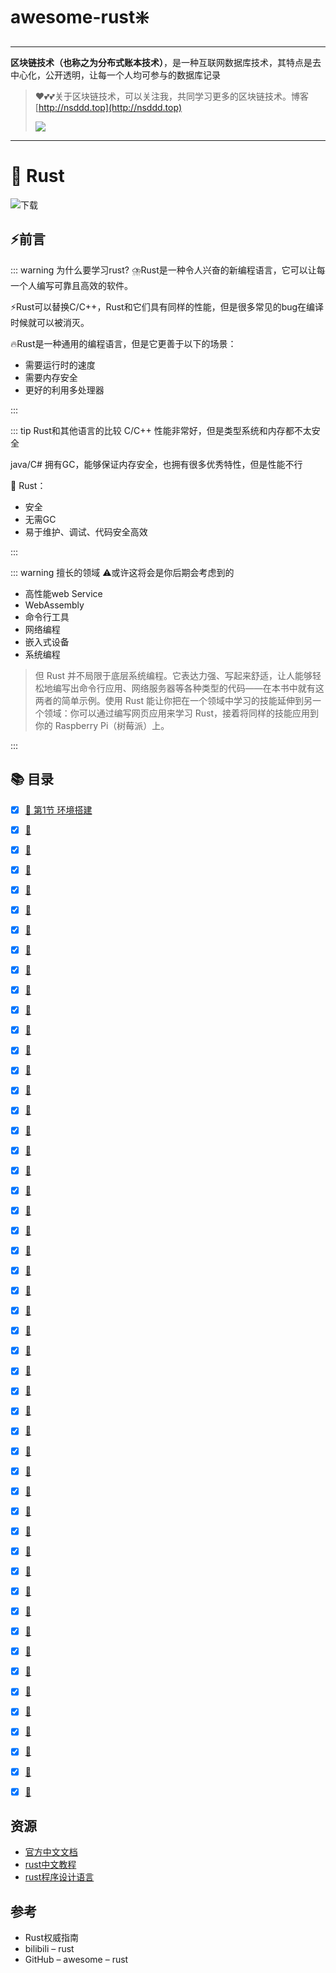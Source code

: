 # awesome-rust:sparkle:

---

**区块链技术（也称之为分布式账本技术）**，是一种互联网数据库技术，其特点是去中心化，公开透明，让每一个人均可参与的数据库记录

>   ❤️💕💕关于区块链技术，可以关注我，共同学习更多的区块链技术。博客[http://nsddd.top](http://nsddd.top)
>
>   <a href="https://wakatime.com/@3293172751/projects/hngzsvjxqc?start=2022-03-30&end=2022-04-05" title="我的区块链代码时长"> <img src="https://wakatime.com/badge/user/c445b3c6-a2bc-43a2-a24a-0828a17244b4/project/79cf7f10-4f61-42b7-92a8-dfc71cb99f4c.svg"> </a>

---

# 🚸 Rust

![下载](https://sm.nsddd.top//typora/%E4%B8%8B%E8%BD%BD.png?mail:3293172751@qq.com)

## ⚡前言

::: warning 为什么要学习rust?
:cloud_with_lightning_and_rain:Rust是一种令人兴奋的新编程语言，它可以让每一个人编写可靠且高效的软件。

⚡Rust可以替换C/C++，Rust和它们具有同样的性能，但是很多常见的bug在编译时候就可以被消灭。

 🔥Rust是一种通用的编程语言，但是它更善于以下的场景：

+ 需要运行时的速度
+ 需要内存安全
+ 更好的利用多处理器

:::



::: tip Rust和其他语言的比较
C/C++ 性能非常好，但是类型系统和内存都不太安全

java/C# 拥有GC，能够保证内存安全，也拥有很多优秀特性，但是性能不行

🚸 Rust：

+ 安全
+ 无需GC
+ 易于维护、调试、代码安全高效

:::



::: warning 擅长的领域
 ⚠️或许这将会是你后期会考虑到的

+ 高性能web Service
+ WebAssembly
+ 命令行工具
+ 网络编程
+ 嵌入式设备
+ 系统编程

> 但 Rust 并不局限于底层系统编程。它表达力强、写起来舒适，让人能够轻松地编写出命令行应用、网络服务器等各种类型的代码——在本书中就有这两者的简单示例。使用 Rust 能让你把在一个领域中学习的技能延伸到另一个领域：你可以通过编写网页应用来学习 Rust，接着将同样的技能应用到你的 Raspberry Pi（树莓派）上。

:::



## 📚 目录

+ [x] [📮 第1节 环境搭建](markdown/1.md)

+ [x] [📮 ](markdown/2.md)

+ [x] [📮 ](markdown/3.md)

+ [x] [📮 ](markdown/4.md)

+ [x] [📮 ](markdown/5.md)

+ [x] [📮 ](markdown/6.md)

+ [x] [📮 ](markdown/7.md)

+ [x] [📮 ](markdown/8.md)

+ [x] [📮 ](markdown/9.md)

+ [x] [📮 ](markdown/10.md)

+ [x] [📮 ](markdown/11.md)

+ [x] [📮 ](markdown/12.md)

+ [x] [📮 ](markdown/13.md)

+ [x] [📮 ](markdown/14.md)

+ [x] [📮 ](markdown/15.md)

+ [x] [📮 ](markdown/16.md)

+ [x] [📮 ](markdown/17.md)

+ [x] [📮 ](markdown/18.md)

+ [x] [📮 ](markdown/19.md)

+ [x] [📮 ](markdown/20.md)

+ [x] [📮 ](markdown/21.md)

+ [x] [📮 ](markdown/22.md)

+ [x] [📮 ](markdown/23.md)

+ [x] [📮 ](markdown/24.md)

+ [x] [📮 ](markdown/25.md)

+ [x] [📮 ](markdown/26.md)

+ [x] [📮 ](markdown/27.md)

+ [x] [📮 ](markdown/28.md)

+ [x] [📮 ](markdown/29.md)

+ [x] [📮 ](markdown/30.md)

+ [x] [📮 ](markdown/31.md)

+ [x] [📮 ](markdown/32.md)

+ [x] [📮 ](markdown/33.md)

+ [x] [📮 ](markdown/34.md)

+ [x] [📮 ](markdown/35.md)

+ [x] [📮 ](markdown/36.md)

+ [x] [📮 ](markdown/37.md)

+ [x] [📮 ](markdown/38.md)

+ [x] [📮 ](markdown/39.md)

+ [x] [📮 ](markdown/40.md)

+ [x] [📮 ](markdown/41.md)

+ [x] [📮 ](markdown/42.md)

+ [x] [📮 ](markdown/43.md)

+ [x] [📮 ](markdown/44.md)

+ [x] [📮 ](markdown/45.md)

+ [x] [📮 ](markdown/46.md)

+ [x] [📮 ](markdown/47.md)

+ [x] [📮 ](markdown/48.md)

+ [x] [📮 ](markdown/49.md)

+ [x] [📮 ](markdown/50.md)





## 资源

+ [官方中文文档](https://prev.rust-lang.org/zh-CN/documentation.html)
+ [rust中文教程](https://rustwiki.org/)
+ [rust程序设计语言](https://kaisery.github.io/trpl-zh-cn/)



## 参考

+ Rust权威指南
+ bilibili – rust
+ GitHub – awesome – rust

